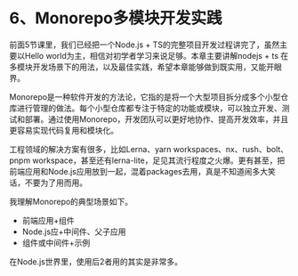 # 6、Monorepo多模块开发实践

前面5节课里，我们已经把一个Node.js + TS的完整项目开发过程讲完了，虽然主要以Hello world为主，相信对初学者学习来说足够。本章主要讲解nodejs + ts 在多模块开发场景下的用法，以及最佳实践，希望本章能够做到既实用，又能开眼界。

Monorepo是一种软件开发的方法论，它指的是将一个大型项目拆分成多个小型仓库进行管理的做法。每个小型仓库都专注于特定的功能或模块，可以独立开发、测试和部署。通过使用Monorepo，开发团队可以更好地协作、提高开发效率，并且更容易实现代码复用和模块化。

工程领域的解决方案有很多，比如Lerna、yarn workspaces、nx、rush、bolt、pnpm workspace，甚至还有lerna-lite，足见其流行程度之火爆。更有甚至，把前端应用和Node.js应用放到一起，混着packages去用，真是不知道闹多大笑话，不要为了用而用。

我理解Monorepo的典型场景如下。

- 前端应用+组件
- Node.js应+中间件、父子应用
- 组件或中间件+示例

在Node.js世界里，使用后2者用的其实是非常多。
